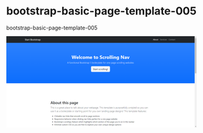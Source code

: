 # bootstrap-basic-page-template-005
bootstrap-basic-page-template-005

![bootstrap-basic-page-template-005](assets/bootstrap-basic-page-template-005.png)
